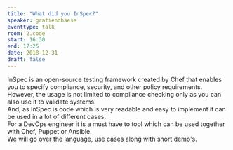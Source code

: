 ```yaml
---
title: "What did you InSpec?"
speaker: gratiendhaese
eventtype: talk
room: 2.code
start: 16:30
end: 17:25
date: 2018-12-31
draft: false
---
```


InSpec is an open-source testing framework created by Chef that enables you to specify compliance, security, and other policy requirements.  
However, the usage is not limited to compliance checking only as you can also use it to validate systems.  
And, as InSpec is code which is very readable and easy to implement it can be used in a lot of different cases.  
For a DevOps engineer it is a must have to tool which can be used together with Chef, Puppet or Ansible.  
We will go over the language, use cases along with short demo's.  

